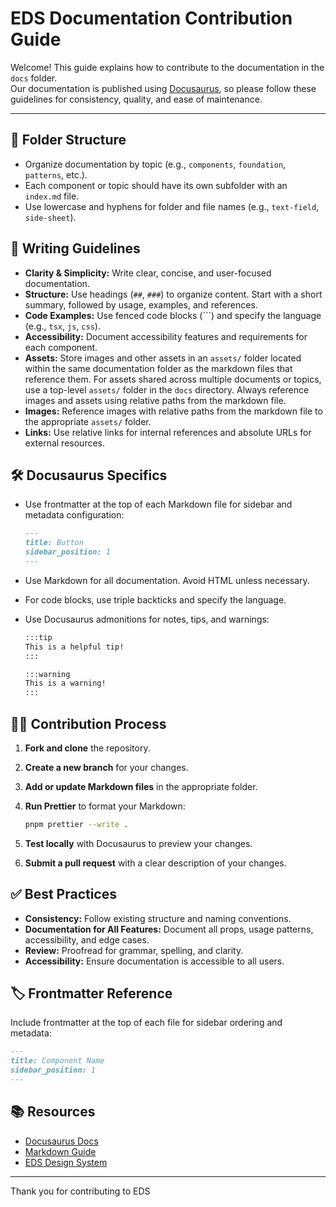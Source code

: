 # EDS Documentation Contribution Guide

Welcome! This guide explains how to contribute to the documentation in the `docs` folder.  
Our documentation is published using [Docusaurus](https://docusaurus.io/), so please follow these guidelines for consistency, quality, and ease of maintenance.

---

## 📁 Folder Structure

- Organize documentation by topic (e.g., `components`, `foundation`, `patterns`, etc.).
- Each component or topic should have its own subfolder with an `index.md` file.
- Use lowercase and hyphens for folder and file names (e.g., `text-field`, `side-sheet`).

## 📝 Writing Guidelines

- **Clarity & Simplicity:** Write clear, concise, and user-focused documentation.
- **Structure:** Use headings (`##`, `###`) to organize content. Start with a short summary, followed by usage, examples, and references.
- **Code Examples:** Use fenced code blocks (```) and specify the language (e.g., `tsx`, `js`, `css`).
- **Accessibility:** Document accessibility features and requirements for each component.
- **Assets:** Store images and other assets in an `assets/` folder located within the same documentation folder as the markdown files that reference them. For assets shared across multiple documents or topics, use a top-level `assets/` folder in the `docs` directory. Always reference images and assets using relative paths from the markdown file.
- **Images:** Reference images with relative paths from the markdown file to the appropriate `assets/` folder.
- **Links:** Use relative links for internal references and absolute URLs for external resources.

## 🛠️ Docusaurus Specifics

- Use frontmatter at the top of each Markdown file for sidebar and metadata configuration:

  ```markdown
  ---
  title: Button
  sidebar_position: 1
  ---
  ```

- Use Markdown for all documentation. Avoid HTML unless necessary.
- For code blocks, use triple backticks and specify the language.
- Use Docusaurus admonitions for notes, tips, and warnings:
  
  ```markdown
  :::tip
  This is a helpful tip!
  :::

  :::warning
  This is a warning!
  :::
  ```

## 🧑‍💻 Contribution Process

1. **Fork and clone** the repository.
2. **Create a new branch** for your changes.
3. **Add or update Markdown files** in the appropriate folder.
4. **Run Prettier** to format your Markdown:  

    ```sh
    pnpm prettier --write .
    ```

5. **Test locally** with Docusaurus to preview your changes.
6. **Submit a pull request** with a clear description of your changes.

## ✅ Best Practices

- **Consistency:** Follow existing structure and naming conventions.
- **Documentation for All Features:** Document all props, usage patterns, accessibility, and edge cases.
- **Review:** Proofread for grammar, spelling, and clarity.
- **Accessibility:** Ensure documentation is accessible to all users.

## 🏷️ Frontmatter Reference

Include frontmatter at the top of each file for sidebar ordering and metadata:

```markdown
---
title: Component Name
sidebar_position: 1
---
```

## 📚 Resources

- [Docusaurus Docs](https://docusaurus.io/docs)
- [Markdown Guide](https://www.markdownguide.org/)
- [EDS Design System](https://eds.equinor.com/)

---

Thank you for contributing to EDS
